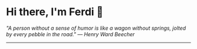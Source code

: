 <h1>Hi there, I'm Ferdi 👋</h1>

<p><em>
  "A person without a sense of humor is like a wagon without springs, jolted by every pebble in the road." — Henry Ward Beecher
</em></p>

---
